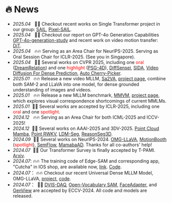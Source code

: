 # 🔥 News

- *2025.04*  &nbsp; 🎉🎉 Checkout recent works on Single Transformer project in our group: [SAIL](https://arxiv.org/abs/2504.10462), [Pixel-SAIL](https://arxiv.org/abs/2504.10465).
- *2025.04*  &nbsp; 🎉🎉 Checkout our report on GPT-4o Generation Capabilities [GPT-4o-generation-study](https://arxiv.org/abs/2504.05979) and recent work on video motion transfer: [DiT](https://arxiv.org/abs/2503.17350).
- *2025.04*  &nbsp; 🔥🔥 Serving as an Area Chair for NeurIPS-2025. Serving as Oral Session Chair for ICLR-2025. (See you in Singapore).
- *2025.04*  &nbsp; 🎉🎉 Several works on CVPR 2025, including one <span style="color:red">oral</span> ([DreamRelation](https://arxiv.org/pdf/2410.23280)) and one <span style="color:red">highlight</span> ([PSG-4D](https://arxiv.org/abs/2503.15019)), [DiffSensei](https://arxiv.org/abs/2412.07589), [SIDA](https://arxiv.org/abs/2412.04292), [Video Diffusion For Dense Prediction](https://arxiv.org/abs/2503.09344), [Auto Cherry-Picker](https://arxiv.org/abs/2406.20085). 
- *2025.01*  &nbsp; 🔥🔥 Release a new video MLLM, [Sa2VA](https://arxiv.org/abs/2501.04001), [project page](https://lxtgh.github.io/project/sa2va/), combine both SAM-2 and LLaVA into one model, for dense grounded understanding of images and videos.
- *2025.01*  &nbsp; 🔥🔥 Release a new MLLM benchmark, [MMVM](https://arxiv.org/abs/2501.04670), [project page](https://zhouyiks.github.io/projects/CoLVA/), which explores visual correspondence shortcomings of current MMLMs.
- *2025.01*  &nbsp;🎉🎉 Several works are accepted by ICLR-2025, including one <span style="color:red">oral</span> and one <span style="color:red">spotlight</span>.
- *2024.12*  &nbsp; 🔥🔥 Serving as an Area Chair for both ICML-2025 and ICCV-2025!
- *2024.12*  &nbsp;🎉🎉 Several works on AAAI-2025 and 3DV-2025. [Point Cloud Mamba](https://arxiv.org/abs/2403.00762), [Point RWKV](https://arxiv.org/abs/2405.15214), [LDM-Seg](https://arxiv.org/abs/2403.09616), [ReasonSeg3D](https://arxiv.org/abs/2405.17427).
- *2024.09*  &nbsp;🎉🎉 Several works on NeurIPS-2024. [OMG-LLaVA](https://arxiv.org/abs/2406.19389), [MotionBooth](https://arxiv.org/abs/2406.17758) (<span style="color:red">spotlight</span>), [SemFlow](https://arxiv.org/abs/2405.20282), [MamabaAD](https://arxiv.org/abs/2404.06564). Thanks for all co-authors' help!
- *2024.07*  &nbsp;🎉🎉 Our Transformer Survey is finally accepted by T-PAMI. [Arxiv](https://arxiv.org/abs/2304.09854).
- *2024.07*:  🔥🔥 The training code of Edge-SAM and corresponding app, "Cutcha" in IOS shop, are available now, [link](https://apps.apple.com/us/app/cutcha-photo/id6478521132). [Code](https://github.com/chongzhou96/EdgeSAM).
- *2024.07*： 🔥🔥 Checkout our recent Universal Dense MLLM Model, OMG-LLaVA, [project](https://lxtgh.github.io/project/omg_llava/), [code](https://github.com/lxtGH/OMG-Seg/tree/main/omg_llava).
- *2024.07*： &nbsp;🎉🎉 [DVIS-DAQ](https://zhang-tao-whu.github.io/projects/DVIS_DAQ/), [Open-Vocabulary SAM](https://www.mmlab-ntu.com/project/ovsam/), [FaceAdapter](https://github.com/FaceAdapter/Face-Adapter), and [GenView](https://arxiv.org/pdf/2403.12003) are accepted by ECCV-2024. All code and models are released.

[//]: # (- *2024.06*： 🔥🔥 Checkout our recent works on MLLM and new architecture design, [OMG-LLaVA]&#40;https://arxiv.org/abs/2406.19389&#41;, [RWKV-SAM]&#40;https://arxiv.org/abs/2406.19369&#41;, [MotionBooth]&#40;https://arxiv.org/abs/2406.17758&#41;, [SeTok]&#40;https://arxiv.org/abs/2406.05127&#41; and [Reason3D]&#40;https://arxiv.org/abs/2405.17427&#41;.)

[//]: # (- *2024.06*： 🔥🔥 Checkout our recent works on diffusion models, [MotionBooth]&#40;https://arxiv.org/abs/2406.17758&#41;, [SemFlow]&#40;&#41;.)

[//]: # (- *2024.04*： 🔥🔥 Checkout our new video segmentation work [DVIS-DAQ]&#40;https://arxiv.org/abs/2404.00086&#41;, which achieves the new state-of-the-art results on multiple video segmentation benchmarks.)

[//]: # (- *2024.04*： 🔥🔥 Checkout [Point Cloud Mamba]&#40;https://arxiv.org/abs/2403.00762&#41;, the first SSMs-model that performs better than PointMLP and PointTransformer!)

[//]: # (- *2024.03*： 🔥🔥 The codebase of OMG-Seg is open-sourced! [link]&#40;https://github.com/lxtGH/OMG-Seg&#41;. This is the first codebase support joint image/video/multi-data/interactive segmentation co-training and testing!)

[//]: # (- *2024.03*： &nbsp;🎉🎉 Give a talk of open-world segmentation &#40;Beyond SAM&#41; at [VALSE]&#40;http://valser.org/&#41;, [Slides]&#40;../../project/paper_local/xiangtai_valse_talk_3_20_2024.pdf&#41; [Video]&#40;https://www.bilibili.com/video/BV1PZ421b7U7/?spm_id_from=333.337.search-card.all.click&vd_source=6bb672e5bcff6f43a998d1ba30743967&#41;.)

[//]: # (- *2024.02*： &nbsp;🎉🎉 OMG-Seg is accepted by CVPR-24. Along with OMG-Seg, five works are accepted by CVPR-24! [BA-SAM]&#40;https://arxiv.org/abs/2401.02317&#41;, [RTMO]&#40;https://arxiv.org/abs/2312.07526&#41;, [Skeleton-in-Context]&#40;https://arxiv.org/abs/2312.03703&#41;, and [language-driven video inpainting]&#40;https://arxiv.org/abs/2401.10226&#41;. )

[//]: # (- *2024.02*: Checkout several recent works on segmentation and recognition, [OMG-Seg]&#40;https://arxiv.org/abs/2401.10229&#41;, [Open-Vocabulary SAM]&#40;https://arxiv.org/abs/2401.02955&#41; and [RAP-SAM]&#40;https://arxiv.org/abs/2401.10228&#41;.)

[//]: # (- *2024.01*: &nbsp;🎉🎉 <a href="https://arxiv.org/abs/2306.15880"> Our survey </a> on Open Vocabulary Learning is accepted by T-PAMI.)

[//]: # (- *2023.12*: Checkout [EdgeSAM]&#40;https://arxiv.org/abs/2312.06660&#41;, a mobile SAM that can run on iPhone! )

[//]: # (- *2023.10*: Checkout our recent works on Open-Vocabulary Detection and Segmentation. [DST-Det]&#40;https://arxiv.org/abs/2310.01393&#41;, [CLIPSelf]&#40;https://arxiv.org/abs/2310.01403&#41;, [MosaicFusion]&#40;https://arxiv.org/abs/2309.13042&#41;.)

[//]: # (- *2023.09*: &nbsp;🎉🎉 Two NeurIPS Paper are accepted as SpotLight. PSG4D and Point-In-Context.)
[//]: # (- *2023.08*: Give a talk of video segmentation at [VALSE]&#40;http://valser.org/&#41; and [Slides]&#40;../../project/paper_local/talk-valse-8-30-2023.pdf&#41;.)

[//]: # (- *2023.07*: &nbsp;🎉🎉 Three paper in ICCV-23: Tube-Link, Betrayed Caption and EMO-Net. One Oral Paper in ICCV-23 workshop. See you in Paris!!  SFNet-Lite is accepted by IJCV.)

[//]: # (- *2023.06*: Checkout our <a href="https://arxiv.org/abs/2306.08659"> new paper </a> on point cloud in-context learning and <a href="https://arxiv.org/abs/2306.15880"> the first survey</a>  on Open Vocabulary Learning. )

[//]: # (- *2023.03*: Checkout our <a href="https://arxiv.org/abs/2304.09854"> new survey </a> on transformer-based segmentation and detection, Also Video Talk, Chinese, [Link]&#40;https://www.bilibili.com/video/BV1tc411M7DC/?spm_id_from=333.337.search-card.all.click&vd_source=6bb672e5bcff6f43a998d1ba30743967&#41;. )

[//]: # (- *2023.03*：Please checkout our new work, <a href="https://arxiv.org/abs/2303.12782">Tube-Link</a>, the first universal video segmentation framework that outperforms specific video segmentation methods &#40;VIS,VSS,VPS&#41;.)

[//]: # (- *2023.03*：One paper on Panoptic Video Scene Graph Generation &#40;PVSG&#41; is accepted by CVPR-2023.)

[//]: # (- *2022.11*：Two paper on Video Scene Understanding is accepted by T-PAMI.)

[//]: # (- *2022.09*：One paper on Neural Collapse is accepted by NeurIPS-2022. )

[//]: # (- *2022.08*： &nbsp;🎉🎉 Join the MMLab@NTU S-Lab! Our four works &#40;Video K-Net, PanopticPartFormer, FashionFormer, and PolyphonicFormer in CVPR-22/ECCV-22&#41; code are all released. Check out my github homepage.)

[//]: # (- *2022.07*： &nbsp;🎉🎉 Our SFNet-Lite &#40;extension of SFNet-ECCV20&#41; achieve the best mIoU and speed trade-off.)

[//]: # (on multiple driving datasets. SFNet-Lite can obtain 80.1 mIoU while running at 50 FPS, 78.8 mIoU while running at 120 FPS. [Code]&#40;https://github.com/lxtGH/SFSegNets&#41;.)

[//]: # (- *2022.07*: &nbsp;🎉🎉 Three papers are accepted by ECCV-2022. One paper is accepted by ICIP-2022.)

[//]: # (- *2022.07*: &nbsp;🎉🎉 Graduated From PKU. )

[//]: # (- *2022.03*: &nbsp;🎉🎉 Video K-Net is accepted by CVPR-2022 as oral presentation.  )
